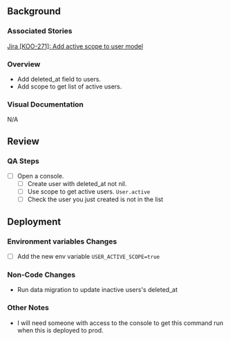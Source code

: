 [Based on the Readme template defined in https://github.com/koombea/koombea_rails_best_practices/blob/develop/wiki/Sample%20PR%20Template.md]: text
## Background

### Associated Stories
[Add a Link and a description of the tickets related to the this PR]: text
[Jira [KOO-271]: Add active scope to user model](<link to Jira ticket>)

### Overview
[Describe the funcitonalities, fixes and improvements done in this PR]: text
* Add deleted_at field to users.
* Add scope to get list of active users.

### Visual Documentation
[Add Screenshot, GIFs or videos displaying the functionalities added]: text
[Describe how these are related to the functionalities if needed]: text
N/A

## Review

### QA Steps
[Describe the step to reproduce the acceptance criteria of the card]: text
[If needed, apply optional scenarios as well]: text
* [ ] Open a console.
  * [ ] Create user with deleted_at not nil.
  * [ ] Use scope to get active users. `User.active`
  * [ ] Check the user you just created is not in the list

## Deployment

### Environment variables Changes
[Describe the enviariables and or secrets that need to be added to the environments before or after the changes are deployed]: text
[Provide the values of the vars unless the data is private]: text
* [ ] Add the new env variable `USER_ACTIVE_SCOPE=true` 

### Non-Code Changes
[Describe tasks that need to be run when the changes these changes are deployed to specific environments]: text
* Run data migration to update inactive users's deleted_at 

### Other Notes

* I will need someone with access to the console to get this command run when this is deployed to prod.